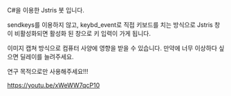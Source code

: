 C#을 이용한 Jstris 봇 입니다.

sendkeys를 이용하지 않고, keybd_event로 직접 키보드를 치는 방식으로 Jstris 창이 비활성화되면 활성화 된 창으로 키 입력이 가게 됩니다.

이미지 캡쳐 방식으로 컴퓨터 사양에 영향을 받을 수 있습니다. 만약에 너무 이상하다 싶으면 딜레이를 늘려주세요.


연구 목적으로만 사용해주세요!!!


https://youtu.be/xWeWW7qcP10
